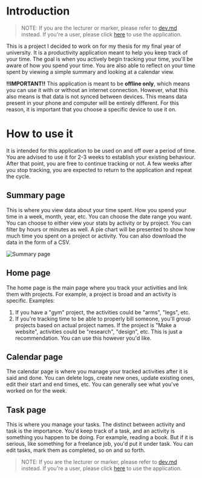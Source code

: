 # Introduction

> NOTE: If you are the lecturer or marker, please refer to [dev.md](https://github.com/AlphabetsAlphabets/Y3-Final-Year-Project/blob/master/dev.md) instead. If you're a user, please click [here](https://y3-final-year-project.vercel.app/home) to use the application.

This is a project I decided to work on for my thesis for my final year of university. It is a productivity application meant to help you keep track of your time. The goal is when you actively begin tracking your time, you'll be aware of how you spend your time. You are also able to reflect on your time spent by viewing a simple summary and looking at a calendar view.

**!!IMPORTANT!!**
This application is meant to be **offline only**, which means you can use it with or without an internet connection. However, what this also means is that data is not synced between devices. This means data present in your phone and computer will be entirely different. For this reason, it is important that you choose a specific device to use it on.

# How to use it
It is intended for this application to be used on and off over a period of time. You are advised to use it for 2-3 weeks to establish your existing behaviour. After that point, you are free to continue tracking or not. A few weeks after you stop tracking, you are expected to return to the application and repeat the cycle.

## Summary page
This is where you view data about your time spent. How you spend your time in a week, month, year, etc. You can choose the date range you want. You can choose to either view your stats by activity or by project. You can filter by hours or minutes as well. A pie chart will be presented to show how much time you spent on a project or activity. You can also download the data in the form of a CSV.

<img href="https://i.imgur.com/wjRnV21.png" alt="Summary page"/>

## Home page
The home page is the main page where you track your activities and link them with projects. For example, a project is broad and an activity is specific. Examples:
1. If you have a "gym" project, the activities could be "arms", "legs", etc.
2. If you're tracking time to be able to properly bill someone, you'll group projects based on actual project names. If the project is "Make a website", activities could be "research", "design", etc. This is just a recommendation. You can use this however you'd like.

## Calendar page
The calendar page is where you manage your tracked activities after it is said and done. You can delete logs, create new ones, update existing ones, edit their start and end times, etc. You can generally see what you've worked on for the week.

## Task page
This is where you manage your tasks. The distinct between activity and task is the importance. You'd keep track of a task, and an activity is something you happen to be doing. For example, reading a book. But if it is serious, like something for a freelance job, you'd put it under task. You can edit tasks, mark them as completed, so on and so forth.

> NOTE: If you are the lecturer or marker, please refer to [dev.md](https://github.com/AlphabetsAlphabets/Y3-Final-Year-Project/blob/master/dev.md) instead. If you're a user, please click [here](https://y3-final-year-project.vercel.app/home) to use the application.
